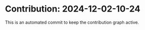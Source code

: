 # Contribution: 2024-12-02-10-24
This is an automated commit to keep the contribution graph active.
